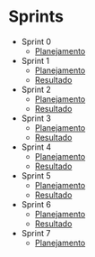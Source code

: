 # Sprints
- Sprint 0
    - [Planejamento](sprints/sprint0/planejamento)
- Sprint 1
    - [Planejamento](sprints/sprint1/planejamento)
    - [Resultado](sprints/sprint1/resultado)
- Sprint 2
    - [Planejamento](sprints/sprint2/planejamento)
    - [Resultado](sprints/sprint2/resultado)
- Sprint 3
    - [Planejamento](sprints/sprint3/planejamento)
    - [Resultado](sprints/sprint3/resultado)
- Sprint 4
    - [Planejamento](sprints/sprint4/planejamento)
    - [Resultado](sprints/sprint4/resultado)
- Sprint 5
    - [Planejamento](sprints/sprint5/planejamento)
    - [Resultado](sprints/sprint5/resultado)
- Sprint 6
    - [Planejamento](sprints/sprint6/planejamento)
    - [Resultado](sprints/sprint6/resultado)
- Sprint 7
    - [Planejamento](sprints/sprint7/planejamento)
